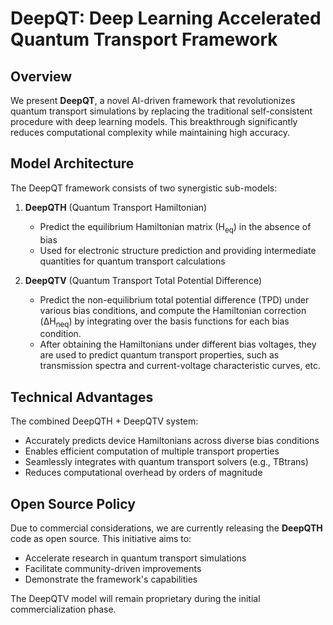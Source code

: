 # DeepQT: Deep Learning Accelerated Quantum Transport Framework

## Overview
We present &zwnj;**DeepQT**&zwnj;, a novel AI-driven framework that revolutionizes quantum transport simulations by replacing the traditional self-consistent procedure with deep learning models. This breakthrough significantly reduces computational complexity while maintaining high accuracy.

## Model Architecture
The DeepQT framework consists of two synergistic sub-models:

1. &zwnj;**DeepQTH**&zwnj; (Quantum Transport Hamiltonian)  
   - Predict the equilibrium Hamiltonian matrix (H<sub>eq</sub>) in the absence of bias  
   - Used for electronic structure prediction and providing intermediate quantities for quantum transport calculations

2. &zwnj;**DeepQTV**&zwnj; (Quantum Transport Total Potential Difference)  
   - Predict the non-equilibrium total potential difference (TPD) under various bias conditions, and compute the Hamiltonian correction (ΔH<sub>neq</sub>) by integrating over the basis functions for each bias condition.
   - After obtaining the Hamiltonians under different bias voltages, they are used to predict quantum transport properties, such as transmission spectra and current-voltage characteristic curves, etc.

## Technical Advantages
The combined DeepQTH + DeepQTV system:
- Accurately predicts device Hamiltonians across diverse bias conditions
- Enables efficient computation of multiple transport properties
- Seamlessly integrates with quantum transport solvers (e.g., TBtrans)
- Reduces computational overhead by orders of magnitude

## Open Source Policy
Due to commercial considerations, we are currently releasing the &zwnj;**DeepQTH**&zwnj; code as open source. This initiative aims to:
- Accelerate research in quantum transport simulations
- Facilitate community-driven improvements
- Demonstrate the framework's capabilities

The DeepQTV model will remain proprietary during the initial commercialization phase.


